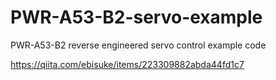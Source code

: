 # PWR-A53-B2-servo-example
PWR-A53-B2 reverse engineered servo control example code

https://qiita.com/ebisuke/items/223309882abda44fd1c7